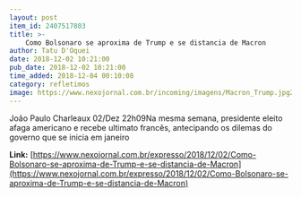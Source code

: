 ```yaml
---
layout: post
item_id: 2407517803
title: >-
    Como Bolsonaro se aproxima de Trump e se distancia de Macron
author: Tatu D'Oquei
date: 2018-12-02 10:21:00
pub_date: 2018-12-02 10:21:00
time_added: 2018-12-04 00:10:08
category: refletimos
image: https://www.nexojornal.com.br/incoming/imagens/Macron_Trump.jpg2/ALTERNATES/LANDSCAPE_720/Macron_Trump.jpg
---
```


João Paulo Charleaux 02/Dez 22h09Na mesma semana, presidente eleito afaga americano e recebe ultimato francês, antecipando os dilemas do governo que se inicia em janeiro

**Link:** [https://www.nexojornal.com.br/expresso/2018/12/02/Como-Bolsonaro-se-aproxima-de-Trump-e-se-distancia-de-Macron](https://www.nexojornal.com.br/expresso/2018/12/02/Como-Bolsonaro-se-aproxima-de-Trump-e-se-distancia-de-Macron)

